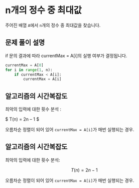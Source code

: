 # n개의 정수 중 최대값
주어진 배열 `A`에서 `n`개의 정수 중 최대값을 찾습니다.

## 문제 풀이 설명
if 문의 결과에 따라 currentMax = A[i]의 실행 여부가 결정됩니다.  

```python
currentMax = A[0]
for i in range(1, n):
    if currentMax < A[i]:
        currentMax = A[i]
```

## 알고리즘의 시간복잡도

최악의 입력에 대한 횟수 분석 :

$
T(n) = 2n – 1
$

오름차순 정렬이 되어 있어 `currentMax = A[i]`가 매번 실행되는 경우.
## 알고리즘의 시간복잡도

최악의 입력에 대한 횟수 분석:

$$
T(n) = 2n - 1
$$

오름차순 정렬이 되어 있어 `currentMax = A[i]`가 매번 실행되는 경우.
